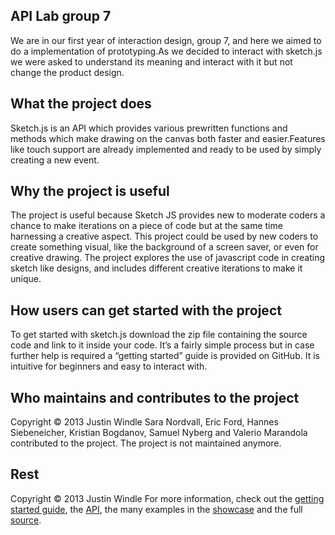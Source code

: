 ## API Lab group 7

We are in our first year of interaction design, group 7, and here we aimed to do a implementation of prototyping.As we decided to interact with sketch.js
we were asked to understand its meaning and interact with it but not change the product design. 

## What the project does
Sketch.js is an API which provides various prewritten functions and methods which make drawing on the canvas both faster and easier.Features like touch
support are already implemented and ready to be used by simply creating a new event.

## Why the project is useful
The project is useful because Sketch JS provides new to moderate coders a chance to make iterations on a piece of code but at the same time harnessing
a creative aspect. This project could be used by new coders to create something visual, like the background of a screen saver, or even for creative drawing. The project explores the use of javascript code in creating sketch like designs, and includes different creative iterations to make it unique.

## How users can get started with the project
To get started with sketch.js download the zip file containing the source code and link to it inside your code. It’s a fairly simple process but in case
further help is required a “getting started” guide is provided on GitHub. It is intuitive for beginners and easy to interact with.

## Who maintains and contributes to the project
Copyright © 2013 Justin Windle
Sara Nordvall, Eric Ford, Hannes Siebeneicher, Kristian Bogdanov, Samuel Nyberg and Valerio Marandola contributed to the project. The project is not 
maintained anymore.

## Rest
Copyright © 2013 Justin Windle
For more information, check out the [getting started guide](https://github.com/soulwire/sketch.js/wiki/Getting-Started), the [API](https://github.com/soulwire/sketch.js/wiki/API), the many examples in the [showcase](http://soulwire.github.com/sketch.js/) and the full [source](https://github.com/soulwire/sketch.js/blob/master/js/sketch.js).




